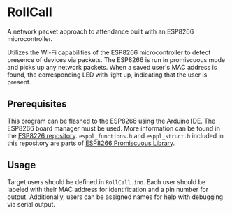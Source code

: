 # RollCall
A network packet approach to attendance built with an ESP8266 microcontroller.

Utilizes the Wi-Fi capabilities of the ESP8266 microcontroller to detect presence of devices via packets. The ESP8266 is run in promiscuous mode and picks up any network packets. When a saved user's MAC address is found, the corresponding LED with light up, indicating that the user is present.

## Prerequisites
This program can be flashed to the ESP8266 using the Arduino IDE. The ESP8266 board manager must be used. More information can be found in the [ESP8226 repository](https://github.com/esp8266/Arduino). `esppl_functions.h` and `esppl_struct.h` included in this repository are parts of [ESP8266 Promiscuous Library](https://github.com/RicardoOliveira/ESPProLib).

## Usage
Target users should be defined in `RollCall.ino`. Each user should be labeled with their MAC address for identification and a pin number for output. Additionally, users can be assigned names for help with debugging via serial output.

